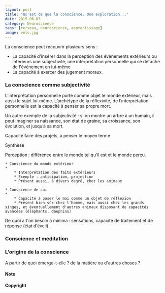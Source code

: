 ```yaml
---
layout: post
title: "Qu'est ce que la conscience. Une exploration..."
date: 2015-06-03
category: Neuroscience
tags: [cerveau, neuroscience, apprentissage]
image: vélo.jpg
---
```


<!--more-->

La conscience peut recouvrir plusieurs sens :

 - La capacité d'insérer dans la perception des événements extérieurs ou intérieurs une subjectivité, une interprétation personnelle qui se détache de l'événement en lui-même
 - La capacité à exercer des jugement moraux. 


### La conscience comme subjectivité ###

L’interprétation personnelle porte comme objet le monde extérieur, mais aussi le sujet lui-même. L’archétype de la réflexivité, de l’interprétation personnelle est la capacité à penser sa propre mort.

Un autre exemple de la subjectivité  : si on montre un arbre à un humain, il peut imaginer sa naissance, son état de graine, sa croissance, son évolution, et jusqu’à sa mort.

Capacité  faire des projets, à penser le moyen terme

Synthèse

Perception : différence entre le monde tel qu'il est et le monde perçu.

	* Conscience du monde extérieur
	* 
		* Interprétation des faits extérieurs
		* Exemple : anticipation, projection
		* Présent aussi, à divers degré, chez les animaux

	* Conscience de soi
	* 
		* Capacité à poser le moi comme un objet de réflexion
		* Présent bien sûr chez l'homme, mais aussi chez les grands singes, et éventuellement d'autres animaux disposant de capacités avancées (éléphants, dauphins)



De quoi a t'on besoin a minima : sensations, capacité de traitement et de réponse (état d'éveil).

### Conscience et méditation ###

### L'origine de la conscience ###

A partir de quoi émerge-t-elle ? de la matière ou d'autres choses ?


#### Note ####

#### Copyright ####
